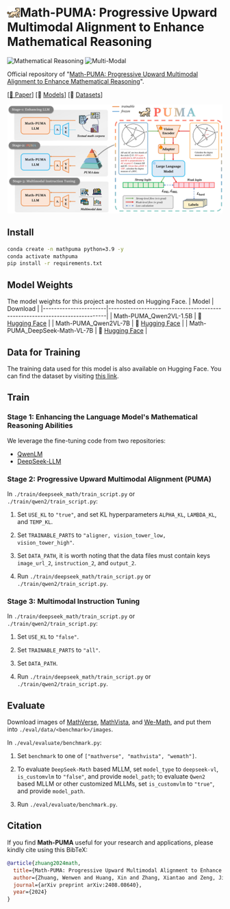 # <img src="images/puma-logo.png" alt="Logo" width="30" height="30" style="vertical-align:-5px;">Math-PUMA: Progressive Upward Multimodal Alignment to Enhance Mathematical Reasoning
![Mathematical Reasoning](https://img.shields.io/badge/Task-Mathematical_Reasoning-red) 
![Multi-Modal](https://img.shields.io/badge/Task-Multi--Modal-red) 

Official repository of "[Math-PUMA: Progressive Upward Multimodal Alignment to Enhance Mathematical Reasoning](https://www.arxiv.org/abs/2408.08640)".

[[📖 Paper](https://www.arxiv.org/abs/2408.08640)] [🤗 [Models](https://huggingface.co/Math-PUMA)] [🤗 [Datasets](https://huggingface.co/Math-PUMA)]

![ex1](images/framework.jpg)
## Install

```bash
conda create -n mathpuma python=3.9 -y
conda activate mathpuma
pip install -r requirements.txt
```

## Model Weights

The model weights for this project are hosted on Hugging Face. 
| Model                 | Download                                                                    |
|-----------------------|-----------------------------------------------------------------------------|
| Math-PUMA_Qwen2VL-1.5B | 🤗 [Hugging Face](https://huggingface.co/Math-PUMA/Math-PUMA_Qwen2VL-1.5B) |
| Math-PUMA_Qwen2VL-7B  | 🤗 [Hugging Face](https://huggingface.co/Math-PUMA/Math-PUMA_Qwen2VL-7B) |
| Math-PUMA_DeepSeek-Math-VL-7B    | 🤗 [Hugging Face](https://huggingface.co/Math-PUMA/Math-PUMA_DeepSeek-Math-VL-7B)   |


## Data for Training

The training data used for this model is also available on Hugging Face. You can find the dataset by visiting [this link](https://huggingface.co/Math-PUMA).

## Train

### Stage 1: Enhancing the Language Model's Mathematical Reasoning Abilities

We leverage the fine-tuning code from two repositories:

- [QwenLM](https://github.com/QwenLM/Qwen)
- [DeepSeek-LLM](https://github.com/deepseek-ai/DeepSeek-LLM)


### Stage 2: Progressive Upward Multimodal Alignment (PUMA)

In `./train/deepseek_math/train_script.py` or `./train/qwen2/train_script.py`:

1. Set `USE_KL` to `"true"`, and set KL hyperparameters `ALPHA_KL`, `LAMBDA_KL`, and `TEMP_KL`.

2. Set `TRAINABLE_PARTS` to `"aligner, vision_tower_low, vision_tower_high"`.

3. Set `DATA_PATH`, it is worth noting that the data files must contain keys `image_url_2`, `instruction_2`, and `output_2`.

4. Run `./train/deepseek_math/train_script.py` or `./train/qwen2/train_script.py`.

### Stage 3: Multimodal Instruction Tuning

In `./train/deepseek_math/train_script.py` or `./train/qwen2/train_script.py`:

1. Set `USE_KL` to `"false"`.

2. Set `TRAINABLE_PARTS` to `"all"`.

3. Set `DATA_PATH`.

4. Run `./train/deepseek_math/train_script.py` or `./train/qwen2/train_script.py`.

## Evaluate

Download images of [MathVerse](https://huggingface.co/datasets/AI4Math/MathVerse/resolve/main/images.zip?download=true), [MathVista](https://huggingface.co/datasets/AI4Math/MathVista/resolve/main/images.zip?download=true), and [We-Math](https://huggingface.co/datasets/We-Math/We-Math/resolve/main/testmini.zip?download=true), and put them into `./eval/data/<benchmark>/images`.

In `./eval/evaluate/benchmark.py`:

1. Set `benchmark` to one of `["mathverse", "mathvista", "wemath"]`.

2. To evaluate `DeepSeek-Math` based MLLM, set `model_type` to `deepseek-vl`, `is_customvlm` to `"false"`, and provide `model_path`; to evaluate `Qwen2` based MLLM or other customized MLLMs, set `is_customvlm` to `"true"`, and provide `model_path`.

3. Run `./eval/evaluate/benchmark.py`.

## Citation

If you find **Math-PUMA** useful for your research and applications, please kindly cite using this BibTeX:

```bibtex
@article{zhuang2024math,
  title={Math-PUMA: Progressive Upward Multimodal Alignment to Enhance Mathematical Reasoning},
  author={Zhuang, Wenwen and Huang, Xin and Zhang, Xiantao and Zeng, Jin},
  journal={arXiv preprint arXiv:2408.08640},
  year={2024}
}
```

